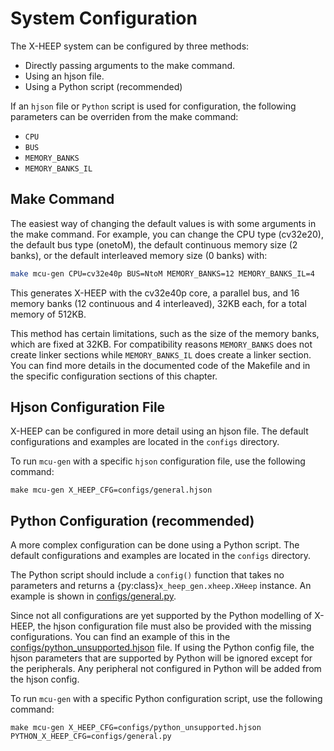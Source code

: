 # System Configuration

The X-HEEP system can be configured by three methods:
- Directly passing arguments to the make command.
- Using an hjson file.
- Using a Python script (recommended)

If an `hjson` file or `Python` script is used for configuration, the following parameters can be overriden from the make command:

- `CPU`
- `BUS`
- `MEMORY_BANKS`
- `MEMORY_BANKS_IL`

## Make Command

The easiest way of changing the default values is with some arguments in the make command. For example, you can change the CPU type (cv32e20), the default bus type (onetoM), the default continuous memory size (2 banks), or the default interleaved memory size (0 banks) with:

```bash
make mcu-gen CPU=cv32e40p BUS=NtoM MEMORY_BANKS=12 MEMORY_BANKS_IL=4
```

This generates X-HEEP with the cv32e40p core, a parallel bus, and 16 memory banks (12 continuous and 4 interleaved), 32KB each, for a total memory of 512KB.

This method has certain limitations, such as the size of the memory banks, which are fixed at 32KB. For compatibility reasons `MEMORY_BANKS` does not create linker sections while `MEMORY_BANKS_IL` does create a linker section. You can find more details in the documented code of the Makefile and in the specific configuration sections of this chapter.

## Hjson Configuration File

X-HEEP can be configured in more detail using an hjson file. The default configurations and examples are located in the `configs` directory.

To run `mcu-gen` with a specific `hjson` configuration file, use the following command:

```{code} bash
make mcu-gen X_HEEP_CFG=configs/general.hjson
```

## Python Configuration (recommended)

A more complex configuration can be done using a Python script. The default configurations and examples are located in the `configs` directory.

The Python script should include a `config()` function that takes no parameters and returns a {py:class}`x_heep_gen.xheep.XHeep` instance. An example is shown in [configs/general.py](https://github.com/esl-epfl/x-heep/blob/main/configs/general.py).

Since not all configurations are yet supported by the Python modelling of X-HEEP, the hjson configuration file must also be provided with the missing configurations. You can find an example of this in the [configs/python_unsupported.hjson](https://github.com/esl-epfl/x-heep/blob/main/configs/python_unsupported.hjson) file.
If using the Python config file, the hjson parameters that are supported by Python will be ignored except for the peripherals. Any peripheral not configured in Python will be added from the hjson config.

To run `mcu-gen` with a specific Python configuration script, use the following command:

```{code} bash
make mcu-gen X_HEEP_CFG=configs/python_unsupported.hjson PYTHON_X_HEEP_CFG=configs/general.py
```
